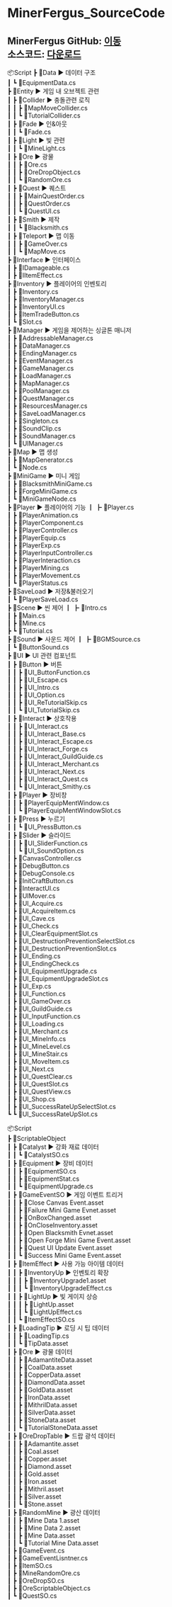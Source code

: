 # MinerFergus_SourceCode

## MinerFergus GitHub: [이동](https://github.com/ACEDIA2567/MinerFergus) </br>소스코드: [다운로드](https://github.com/user-attachments/files/20868746/Script.zip)

📦Script
 ┣ 📂Data  ▶ 데이터 구조   
 ┃ ┗ 📜EquipmentData.cs     
 ┣ 📂Entity  ▶ 게임 내 오브젝트 관련    
 ┃ ┣ 📂Collider  ▶ 충돌관련 로직    
 ┃ ┃ ┣ 📜MapMoveCollider.cs     
 ┃ ┃ ┗ 📜TutorialCollider.cs     
 ┃ ┣ 📂Fade  ▶ 인&아웃   
 ┃ ┃ ┗ 📜Fade.cs     
 ┃ ┣ 📂Light  ▶ 빛 관련    
 ┃ ┃ ┗ 📜MineLight.cs     
 ┃ ┣ 📂Ore  ▶ 광물    
 ┃ ┃ ┣ 📜Ore.cs     
 ┃ ┃ ┣ 📜OreDropObject.cs     
 ┃ ┃ ┗ 📜RandomOre.cs     
 ┃ ┣ 📂Quest  ▶ 퀘스트  
 ┃ ┃ ┣ 📜MainQuestOrder.cs     
 ┃ ┃ ┣ 📜QuestOrder.cs     
 ┃ ┃ ┗ 📜QuestUI.cs     
 ┃ ┣ 📂Smith  ▶ 제작    
 ┃ ┃ ┗ 📜Blacksmith.cs     
 ┃ ┣ 📂Teleport  ▶ 맵 이동   
 ┃ ┃ ┣ 📜GameOver.cs     
 ┃ ┃ ┗ 📜MapMove.cs     
 ┣ 📂Interface  ▶ 인터페이스   
 ┃ ┣ 📜IDamageable.cs     
 ┃ ┣ 📜IItemEffect.cs     
 ┣ 📂Inventory  ▶ 플레이어의 인벤토리    
 ┃ ┣ 📜Inventory.cs     
 ┃ ┣ 📜InventoryManager.cs     
 ┃ ┣ 📜InventoryUI.cs     
 ┃ ┣ 📜ItemTradeButton.cs     
 ┃ ┗ 📜Slot.cs     
 ┣ 📂Manager  ▶ 게임을 제어하는 싱글톤 매니저    
 ┃ ┣ 📜AddressableManager.cs     
 ┃ ┣ 📜DataManager.cs     
 ┃ ┣ 📜EndingManager.cs     
 ┃ ┣ 📜EventManager.cs     
 ┃ ┣ 📜GameManager.cs     
 ┃ ┣ 📜LoadManager.cs     
 ┃ ┣ 📜MapManager.cs     
 ┃ ┣ 📜PoolManager.cs     
 ┃ ┣ 📜QuestManager.cs     
 ┃ ┣ 📜ResourcesManager.cs     
 ┃ ┣ 📜SaveLoadManager.cs     
 ┃ ┣ 📜Singleton.cs     
 ┃ ┣ 📜SoundClip.cs     
 ┃ ┣ 📜SoundManager.cs     
 ┃ ┗ 📜UIManager.cs     
 ┣ 📂Map  ▶ 맵 생성  
 ┃ ┣ 📜MapGenerator.cs     
 ┃ ┗ 📜Node.cs     
 ┣ 📂MiniGame ▶ 미니 게임  
 ┃ ┣ 📜BlacksmithMiniGame.cs     
 ┃ ┣ 📜ForgeMiniGame.cs     
 ┃ ┗ 📜MiniGameNode.cs     
 ┣ 📂Player ▶ 플레이어의 기능
 ┃ ┣ 📜Player.cs     
 ┃ ┣ 📜PlayerAnimation.cs     
 ┃ ┣ 📜PlayerComponent.cs     
 ┃ ┣ 📜PlayerController.cs     
 ┃ ┣ 📜PlayerEquip.cs     
 ┃ ┣ 📜PlayerExp.cs     
 ┃ ┣ 📜PlayerInputController.cs     
 ┃ ┣ 📜PlayerInteraction.cs     
 ┃ ┣ 📜PlayerMining.cs     
 ┃ ┣ 📜PlayerMovement.cs     
 ┃ ┗ 📜PlayerStatus.cs     
 ┣ 📂SaveLoad ▶ 저장&불러오기    
 ┃ ┗ 📜PlayerSaveLoad.cs     
 ┣ 📂Scene ▶ 씬 제어
 ┃ ┣ 📜Intro.cs     
 ┃ ┣ 📜Main.cs     
 ┃ ┣ 📜Mine.cs     
 ┣ ┗ 📜Tutorial.cs     
 ┣ 📂Sound ▶ 사운드 제어
 ┃ ┣ 📜BGMSource.cs     
 ┃ ┗ 📜ButtonSound.cs     
 ┣ 📂UI ▶ UI 관련 컴포넌트  
 ┃ ┣ 📂Button ▶ 버튼    
 ┃ ┃ ┣ 📜UI_ButtonFunction.cs     
 ┃ ┃ ┣ 📜UI_Escape.cs     
 ┃ ┃ ┣ 📜UI_Intro.cs     
 ┃ ┃ ┣ 📜UI_Option.cs     
 ┃ ┃ ┣ 📜UI_ReTutorialSkip.cs     
 ┃ ┃ ┗ 📜UI_TutorialSkip.cs     
 ┃ ┣ 📂Interact ▶ 상호작용   
 ┃ ┃ ┣ 📜UI_Interact.cs     
 ┃ ┃ ┣ 📜UI_Interact_Base.cs     
 ┃ ┃ ┣ 📜UI_Interact_Escape.cs     
 ┃ ┃ ┣ 📜UI_Interact_Forge.cs     
 ┃ ┃ ┣ 📜UI_Interact_GuildGuide.cs     
 ┃ ┃ ┣ 📜UI_Interact_Merchant.cs     
 ┃ ┃ ┣ 📜UI_Interact_Next.cs     
 ┃ ┃ ┣ 📜UI_Interact_Quest.cs     
 ┃ ┃ ┗ 📜UI_Interact_Smithy.cs     
 ┃ ┣ 📂Player ▶ 장비창   
 ┃ ┃ ┣ 📜PlayerEquipMentWindow.cs     
 ┃ ┃ ┗ 📜PlayerEquipMentWindowSlot.cs     
 ┃ ┣ 📂Press ▶ 누르기   
 ┃ ┃ ┗ 📜UI_PressButton.cs     
 ┃ ┣ 📂Slider ▶ 슬라이드    
 ┃ ┃ ┣ 📜UI_SliderFunction.cs     
 ┃ ┃ ┗ 📜UI_SoundOption.cs     
 ┃ ┣ 📜CanvasController.cs     
 ┃ ┣ 📜DebugButton.cs     
 ┃ ┣ 📜DebugConsole.cs     
 ┃ ┣ 📜InitCraftButton.cs     
 ┃ ┣ 📜InteractUI.cs     
 ┃ ┣ 📜UIMover.cs     
 ┃ ┣ 📜UI_Acquire.cs     
 ┃ ┣ 📜UI_AcquireItem.cs     
 ┃ ┣ 📜UI_Cave.cs     
 ┃ ┣ 📜UI_Check.cs     
 ┃ ┣ 📜UI_ClearEquipmentSlot.cs     
 ┃ ┣ 📜UI_DestructionPreventionSelectSlot.cs     
 ┃ ┣ 📜UI_DestructionPreventionSlot.cs     
 ┃ ┣ 📜UI_Ending.cs     
 ┃ ┣ 📜UI_EndingCheck.cs     
 ┃ ┣ 📜UI_EquipmentUpgrade.cs     
 ┃ ┣ 📜UI_EquipmentUpgradeSlot.cs     
 ┃ ┣ 📜UI_Exp.cs     
 ┃ ┣ 📜UI_Function.cs     
 ┃ ┣ 📜UI_GameOver.cs     
 ┃ ┣ 📜UI_GuildGuide.cs     
 ┃ ┣ 📜UI_InputFunction.cs     
 ┃ ┣ 📜UI_Loading.cs     
 ┃ ┣ 📜UI_Merchant.cs     
 ┃ ┣ 📜UI_MineInfo.cs     
 ┃ ┣ 📜UI_MineLevel.cs     
 ┃ ┣ 📜UI_MineStair.cs     
 ┃ ┣ 📜UI_MoveItem.cs     
 ┃ ┣ 📜UI_Next.cs     
 ┃ ┣ 📜UI_QuestClear.cs     
 ┃ ┣ 📜UI_QuestSlot.cs     
 ┃ ┣ 📜UI_QuestView.cs     
 ┃ ┣ 📜UI_Shop.cs     
 ┃ ┣ 📜UI_SuccessRateUpSelectSlot.cs     
 ┗ ┗ 📜UI_SuccessRateUpSlot.cs     

📦Script     
 ┣ 📂ScriptableObject     
 ┃ ┣ 📂Catalyst  ▶ 강화 재료 데이터   
 ┃ ┃ ┗ 📜CatalystSO.cs     
 ┃ ┣ 📂Equipment  ▶ 장비 데이터  
 ┃ ┃ ┣ 📜EquipmentSO.cs     
 ┃ ┃ ┣ 📜EquipmentStat.cs     
 ┃ ┃ ┗ 📜EquipmentUpgrade.cs     
 ┃ ┣ 📂GameEventSO  ▶ 게임 이벤트 트리거    
 ┃ ┃ ┣ 📜Close Canvas Event.asset     
 ┃ ┃ ┣ 📜Failure Mini Game Evnet.asset     
 ┃ ┃ ┣ 📜OnBoxChanged.asset     
 ┃ ┃ ┣ 📜OnCloseInventory.asset     
 ┃ ┃ ┣ 📜Open Blacksmith Evnet.asset     
 ┃ ┃ ┣ 📜Open Forge Mini Game Event.asset     
 ┃ ┃ ┣ 📜Quest UI Update Event.asset     
 ┃ ┃ ┗ 📜Success Mini Game Event.asset     
 ┃ ┣ 📂ItemEffect  ▶ 사용 가능 아이템 데이터   
 ┃ ┃ ┣ 📂InventoryUp  ▶ 인벤토리 확장  
 ┃ ┃ ┃ ┣ 📜InventoryUpgrade1.asset     
 ┃ ┃ ┃ ┗ 📜InventoryUpgradeEffect.cs     
 ┃ ┃ ┣ 📂LightUp  ▶ 빛 게이지 상승   
 ┃ ┃ ┃ ┣ 📜LightUp.asset     
 ┃ ┃ ┃ ┗ 📜LightUpEffect.cs     
 ┃ ┃ ┗ 📜ItemEffectSO.cs     
 ┃ ┣ 📂LoadingTip  ▶ 로딩 시 팁 데이터    
 ┃ ┃ ┣ 📜LoadingTip.cs     
 ┃ ┃ ┗ 📜TipData.asset     
 ┃ ┣ 📂Ore  ▶ 광물 데이터    
 ┃ ┃ ┣ 📜AdamantiteData.asset     
 ┃ ┃ ┣ 📜CoalData.asset     
 ┃ ┃ ┣ 📜CopperData.asset     
 ┃ ┃ ┣ 📜DiamondData.asset     
 ┃ ┃ ┣ 📜GoldData.asset     
 ┃ ┃ ┣ 📜IronData.asset     
 ┃ ┃ ┣ 📜MithrilData.asset     
 ┃ ┃ ┣ 📜SilverData.asset     
 ┃ ┃ ┣ 📜StoneData.asset     
 ┃ ┃ ┗ 📜TutorialStoneData.asset     
 ┃ ┣ 📂OreDropTable  ▶ 드랍 광석 데이터    
 ┃ ┃ ┣ 📜Adamantite.asset     
 ┃ ┃ ┣ 📜Coal.asset     
 ┃ ┃ ┣ 📜Copper.asset     
 ┃ ┃ ┣ 📜Diamond.asset     
 ┃ ┃ ┣ 📜Gold.asset     
 ┃ ┃ ┣ 📜Iron.asset     
 ┃ ┃ ┣ 📜Mithril.asset     
 ┃ ┃ ┣ 📜Silver.asset     
 ┃ ┃ ┗ 📜Stone.asset     
 ┃ ┣ 📂RandomMine  ▶ 광산 데이터   
 ┃ ┃ ┣ 📜Mine Data 1.asset     
 ┃ ┃ ┣ 📜Mine Data 2.asset     
 ┃ ┃ ┣ 📜Mine Data.asset     
 ┃ ┃ ┗ 📜Tutorial Mine Data.asset     
 ┃ ┣ 📜GameEvent.cs     
 ┃ ┣ 📜GameEventLisntner.cs     
 ┃ ┣ 📜ItemSO.cs     
 ┃ ┣ 📜MineRandomOre.cs     
 ┃ ┣ 📜OreDropSO.cs     
 ┃ ┣ 📜OreScriptableObject.cs     
 ┃ ┗ 📜QuestSO.cs     



